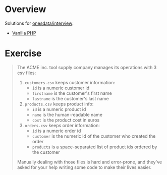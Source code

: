 # Overview

Solutions for [onesdata/interview](https://github.com/onesdata/interview):

- [Vanilla PHP](php)

# Exercise

> The ACME inc. tool supply company manages its operations with 3 csv files:
>
> 1. `customers.csv` keeps customer information:
>     * `id` is a numeric customer id
>     * `firstname` is the customer's first name
>     * `lastname` is the customer's last name
> 2. `products.csv` keeps product info:
>     * `id` is a numeric product id
>     * `name` is the human-readable name
>     * `cost` is the product cost in euros
> 3. `orders.csv` keeps order information:
>     * `id` is a numeric order id
>     * `customer` is the numeric id of the customer who created the order
>     * `products` is a space-separated list of product ids ordered by the customer
>
> Manually dealing with those files is hard and error-prone, and they've asked for your help writing some code to make their lives easier.

